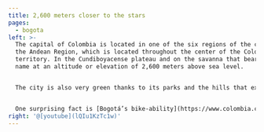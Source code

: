 ```yaml
---
title: 2,600 meters closer to the stars
pages:
  - bogota
left: >-
  The capital of Colombia is located in one of the six regions of the country,
  the Andean Region, which is located throughout the center of the Colombian
  territory. In the Cundiboyacense plateau and on the savanna that bears its
  name at an altitude or elevation of 2,600 meters above sea level.


  The city is also very green thanks to its parks and the hills that extend along its eastern boundary, dwarfed by their two highest points, Monserrate and Guadalupe. The landscape that the people of Bogotá enjoy daily—the sea of green that makes up the Andes mountain range, rising up in the east—would be nearly impossible to find in any other large city.


  One surprising fact is [Bogotá’s bike-ability](https://www.colombia.co/en/colombia-travel/bogota-bike-friendly-city/). More than 220 miles of cycle paths make it easy to move around by bike, and every Sunday, cars are banned from huge streets making space for citizens to cycle, jog, and rollerblade on the famous Civlovia.
right: '@[youtube](lQIu1KzTc1w)'
---
```

